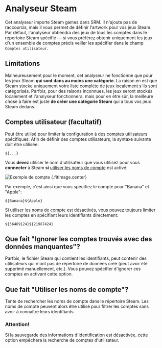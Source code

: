 # Analyseur Steam

Cet analyseur importe Steam games dans SRM. Il n'ajoute pas de raccourcis, mais il vous permet de définir l'artwork pour vos jeux Steam. Par défaut, l'analyseur obtiendra des jeux de tous les comptes dans le répertoire Steam spécifié &mdash; si vous préférez obtenir uniquement les jeux d'un ensemble de comptes précis veiller les spécifier dans le champ `Comptes utilisateur`.

## Limitations
Malheureusement pour le moment, cet analyseur ne fonctionne que pour les jeux Steam **qui sont dans au moins une catégorie**. La raison en est que Steam stocke uniquement votre liste complète de jeux localement s'ils sont catégorisés. Parfois, pour des raisons inconnues, les jeux seront stockés localement et l'analyseur fonctionnera, mais pour en être sûr, la meilleure chose à faire est juste **de créer une catégorie Steam** qui a tous vos jeux Steam dedans.

## Comptes utilisateur (facultatif)

Peut être utilisé pour limiter la configuration à des comptes utilisateurs spécifiques. Afin de définir des comptes utilisateurs, la syntaxe suivante doit être utilisée:
```
${...}
```
Vous **devez** utiliser le nom d'utilisateur que vous utilisez pour vous **connecter** à Steam **si** [utiliser les noms de compte](#what-does-use-account-credentials-do) est activé:

![Exemple de compte](../../../assets/images/user-account-example.png) {.fitImage.center}

Par exemple, c'est ainsi que vous spécifiez le compte pour "Banana" et "Apple":

```
${Banana}${Apple}
```

Si [utiliser les noms de compte](#what-does-use-account-credentials-do) est désactivés, vous pouvez toujours limiter les comptes en spécifiant leurs identifiants directement:

```
${56489124}${21987424}
```

## Que fait "Ignorer les comptes trouvés avec des données manquantes"?

Parfois, le fichier Steam qui contient les identifiants, peut contenir des utilisateurs qui n'ont pas de répertoire de données créé (peut avoir été supprimé manuellement, etc.). Vous pouvez spécifier d'ignorer ces comptes en activant cette option.

## Que fait "Utiliser les noms de compte"?

Tente de rechercher les noms de compte dans le répertoire Steam.   Les noms de compte peuvent alors être utilisé pour filtrer les comptes sans avoir à connaître leurs identifiants.

### Attention!

Si la sauvegarde des informations d'identification est désactivée, cette option empêchera la recherche de comptes d'utilisateur.
